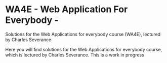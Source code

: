 # WA4E - Web Application For Everybody -
Solutions for the Web Applications for everybody course (WA4E), lectured by Charles Severance

Here you will find solutions for the Web Applications for everybody course, which is lectured by Charles Severance.
This is a work in progress
